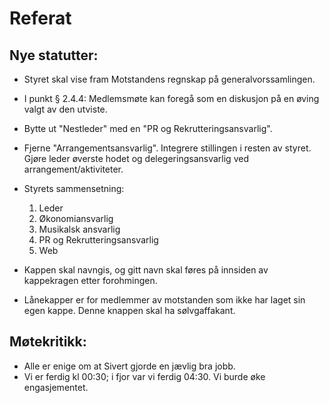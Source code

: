 # Referat
## Nye statutter:
 - Styret skal vise fram Motstandens regnskap på generalvorssamlingen.
 - I punkt § 2.4.4: Medlemsmøte kan foregå som en diskusjon på en øving valgt av den utviste.

 - Bytte ut "Nestleder" med en "PR og Rekrutteringsansvarlig".
 - Fjerne "Arrangementsansvarlig". Integrere stillingen i resten av styret. Gjøre leder øverste hodet og delegeringsansvarlig ved arrangement/aktiviteter.
 - Styrets sammensetning:
    1. Leder
    2. Økonomiansvarlig
    3. Musikalsk ansvarlig
    4. PR og Rekrutteringsansvarlig
    5. Web

- Kappen skal navngis, og gitt navn skal føres på innsiden av kappekragen etter forohmingen.
- Lånekapper er for medlemmer av motstanden som ikke har laget sin egen kappe. Denne knappen skal ha sølvgaffakant.

## Møtekritikk:
 - Alle er enige om at Sivert gjorde en jævlig bra jobb.
 - Vi er ferdig kl 00:30; i fjor var vi ferdig 04:30. Vi burde øke engasjementet. 